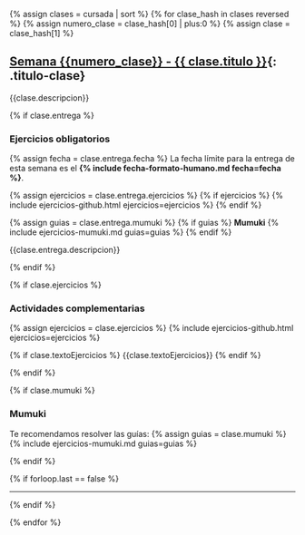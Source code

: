 {% assign clases = cursada | sort %}
{% for clase_hash in clases reversed %}
{% assign numero_clase = clase_hash[0] | plus:0 %}
{% assign clase = clase_hash[1] %}

## [Semana {{numero_clase}} - {{ clase.titulo }}](#clase-{{numero_clase}}){: .titulo-clase}
{{clase.descripcion}}

{% if clase.entrega %}

### Ejercicios obligatorios
{% assign fecha = clase.entrega.fecha %}
La fecha límite para la entrega de esta semana es el <strong>{% include fecha-formato-humano.md fecha=fecha %}</strong>.

{% assign ejercicios = clase.entrega.ejercicios %}
{% if ejercicios %}
{% include ejercicios-github.html ejercicios=ejercicios %}
{% endif %}

{% assign guias = clase.entrega.mumuki %}
{% if guias %}
**Mumuki**
{% include ejercicios-mumuki.md guias=guias %}
{% endif %}

{{clase.entrega.descripcion}}

{% endif %}

{% if clase.ejercicios %}

### Actividades complementarias
{% assign ejercicios = clase.ejercicios %}
{% include ejercicios-github.html ejercicios=ejercicios %}

{% if clase.textoEjercicios %}
{{clase.textoEjercicios}}
{% endif %}

{% endif %}

{% if clase.mumuki %}

### Mumuki

Te recomendamos resolver las guías:
{% assign guias = clase.mumuki %}
{% include ejercicios-mumuki.md guias=guias %}

{% endif %}

{% if forloop.last == false %}
<hr class="titulo-clase">
{% endif %}

{% endfor %}
